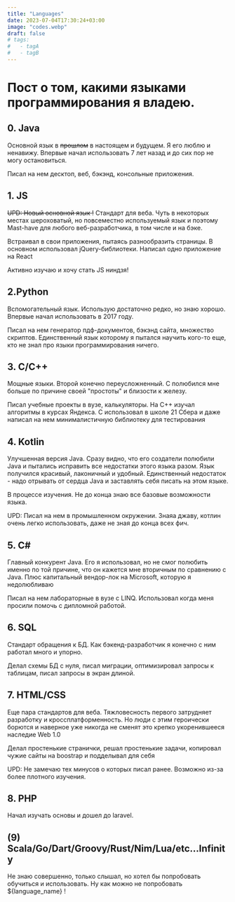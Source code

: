 ```yaml
---
title: "Languages"
date: 2023-07-04T17:30:24+03:00
image: "codes.webp"
draft: false
# tags:
#   - tagA
#   - tagB
---
```


# Пост о том, какими языками программирования я владею.

## 0. Java

Основной язык в ~~прошлом~~ в настоящем и будущем. Я его люблю и ненавижу. Впервые начал использовать 7 лет назад и до сих пор не могу остановиться.

Писал на нем десктоп, веб, бэкэнд, консольные приложения.

## 1. JS
~~UPD: Новый основной язык !~~
Стандарт для веба. Чуть в некоторых местах шероховатый, но повсеместно используемый язык и поэтому Mast-have для любого веб-разработчика, в том числе и на бэке.

Встраивал в свои приложения, пытаясь разнообразить страницы. В основном использовал jQuery-библиотеки. Написал одно приложение на React

Активно изучаю и хочу стать JS ниндзя!

## 2.Python

Вспомогательный язык. Использую достаточно редко, но знаю хорошо. Впервые начал использовать в 2017 году.

Писал на нем генератор пдф-документов, бэкэнд сайта, множество скриптов.
Единственный язык которому я пытался научить кого-то еще, кто не знал про языки программирования ничего.

## 3. C/C++

Мощные языки. Второй конечно переусложненный. С полюбился мне больше по причине своей "простоты" и близости к железу.

Писал учебные проекты в вузе, калькуляторы.
На С++ изучал алгоритмы в курсах Яндекса.
С использовал в школе 21 Сбера и даже написал на нем минималистичную библиотеку для тестирования

## 4. Kotlin

Улучшенная версия Java. Сразу видно, что его создатели полюбили Java и пытались исправить все недостатки этого языка разом.
Язык получился красивый, лаконичный и удобный. Единственный недостаток - надо отрывать от сердца Java и заставлять себя писать на этом языке. 

В процессе изучения. Не до конца знаю все базовые возможности языка.

UPD: Писал на нем в промышленном окружении. Знаяа джаву, котлин очень легко использовать, даже не зная до конца всех фич.

## 5. C#

Главный конкурент Java. Его я использовал, но не смог полюбить именно по той причине, что он кажется мне вторичным по сравнению с Java.
Плюс капитальный вендор-лок на Microsoft, которую я недолюбливаю

Писал на нем лабораторные в вузе с LINQ. Использовал когда меня просили помочь с дипломной работой.


## 6. SQL
Стандарт обращения к БД. Как бэкенд-разработчик я конечно с ним работал много и упорно.

Делал схемы БД с нуля, писал миграции, оптимизировал запросы к таблицам, писал запросы в экран длиной.


## 7. HTML/CSS
Еще пара стандартов для веба. Тяжловесность первого затрудняет разработку и кроссплатформенность.
Но люди с этим героически борются и наверное уже никогда не сменят это крепко укоренившееся наследие Web 1.0

Делал простенькие странички, решал простенькие задачи, копировал чужие сайты на boostrap и подделывал для себя

UPD: Не замечаю тех минусов о которых писал ранее. Возможно из-за более плотного изучения.

## 8. PHP

Начал изучать основы и дошел до laravel.

## (9) Scala/Go/Dart/Groovy/Rust/Nim/Lua/etc...Infinity

Не знаю совершенно, только слышал, но хотел бы попробовать обучиться и использовать. Ну как можно не попробовать ${language_name} !